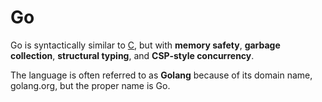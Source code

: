 # Go

Go is syntactically similar to [C](/wiki/C), but with **memory safety**, **garbage collection**, **structural typing**, and **CSP-style concurrency**.

The language is often referred to as **Golang** because of its domain name, golang.org, but the proper name is Go.